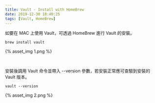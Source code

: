 ```yaml
---
title: Vault - Install with HomeBrew
date: 2019-12-30 18:40:25
tags: [Vault, HomeBrew]
---
```


如要在 MAC 上使用 Vault，可透過 HomeBrew 進行 Vault 的安裝。  

<!-- More -->

    brew install vault

{% asset_img 1.png %}

</br>


安裝後調用 Vault 命令並帶入 --version 參數，若安裝正常應可查驗到安裝的 Vault 版本。  

    vault --version

{% asset_img 2.png %}
